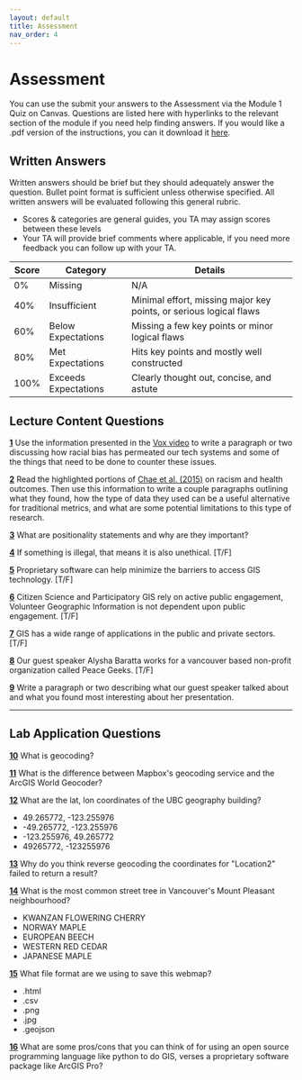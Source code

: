 ```yaml
---
layout: default
title: Assessment
nav_order: 4
---
```


# Assessment

You can use the submit your answers to the Assessment via the Module 1 Quiz on Canvas.  Questions are listed here with hyperlinks to the relevant section of the module if you need help finding answers.  If you would like a .pdf version of the instructions, you can it download it [here](https://raw.githubusercontent.com/June-Skeeter/Module1_GEOS270/main/docs/Assessment.pdf).


## Written Answers 

Written answers should be brief but they should adequately answer the question.  Bullet point format is sufficient unless otherwise specified.  All written answers will be evaluated following this general rubric.

* Scores & categories are general guides, you TA may assign scores between these levels
* Your TA will provide brief comments where applicable, if you need more feedback you can follow up with your TA.

|Score|      Category      |                             Details                              |
|-----|--------------------|------------------------------------------------------------------|
|0%   |Missing             |N/A                                                               |
|40%  |Insufficient        |Minimal effort, missing major key points, or serious logical flaws|
|60%  |Below Expectations  |Missing a few key points or minor logical flaws                   |
|80%  |Met Expectations    |Hits key points and mostly well constructed                       |
|100% |Exceeds Expectations|Clearly thought out, concise, and astute                          |

## Lecture Content Questions

[**1**](Contnet_Part1_1.md#are-we-automating-racism)
Use the information presented in the [Vox video](https://www.youtube.com/embed/Ok5sKLXqynQ) to write a paragraph or two discussing how racial bias has permeated our tech systems and some of the things that need to be done to counter these issues.

[**2**](Contnet_Part1_1.md#area-racism-and-health-outcomes)
Read the highlighted portions of [Chae et al. (2015)](content/Chae_et_al_2015.pdf) on racism and health outcomes.  Then use this information to write a couple paragraphs outlining what they found, how the type of data they used can be a useful alternative for traditional metrics, and what are some potential limitations to this type of research.

[**3**](Contnet_Part1.md)
What are positionality statements and why are they important?

[**4**](Contnet_Part1.md)
If something is illegal, that means it is also unethical. [T/F]

[**5**](Contnet_Part1.md)
Proprietary software can help minimize the barriers to access GIS technology. [T/F]

[**6**](Contnet_Part1.md)
Citizen Science and Participatory GIS rely on active public engagement, Volunteer Geographic Information is not dependent upon public engagement. [T/F]

[**7**](Contnet_Part2.md)
GIS has a wide range of applications in the public and private sectors. [T/F]

[**8**](Guest_Speaker.md)
Our guest speaker Alysha Baratta works for a vancouver based non-profit organization called Peace Geeks. [T/F]

[**9**](Guest_Speaker.md)
Write a paragraph or two describing what our guest speaker talked about and what you found most interesting about her presentation.

---

## Lab Application Questions

[**10**](Application.md)
What is geocoding?

[**11**](Application.md)
What is the difference between Mapbox's geocoding service and the ArcGIS World Geocoder?

[**12**](Application_Part1.md)
What are the lat, lon coordinates of the UBC geography building?

* 49.265772, -123.255976
* -49.265772, -123.255976
* -123.255976, 49.265772
* 49265772, -123255976

[**13**](Application_Part1.md)
Why do you think reverse geocoding the coordinates for "Location2" failed to return a result?

[**14**](Application_Part1.md)
What is the most common street tree in Vancouver's Mount Pleasant neighbourhood?

* KWANZAN FLOWERING CHERRY
* NORWAY MAPLE
* EUROPEAN BEECH
* WESTERN RED CEDAR
* JAPANESE MAPLE

[**15**](Application_Part1.md)
What file format are we using to save this webmap?

* .html
* .csv
* .png
* .jpg
* .geojson


[**16**](Application.md)
What are some pros/cons that you can think of for using an open source programming language like python to do GIS, verses a proprietary software package like ArcGIS Pro?


